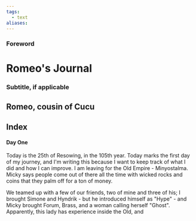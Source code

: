 ```yaml
---
tags:
  - text
aliases:
---
```


### Foreword
# Romeo's Journal
### Subtitle, if applicable
## Romeo, cousin of Cucu

## Index
#### Day One
Today is the 25th of Resowing, in the 105th year. Today marks the first day of my journey, and I'm writing this because I want to keep track of what I did and how I can improve. I am leaving for the Old Empire - Minyostalma. Micky says people come out of there all the time with wicked rocks and coins that they palm off for a ton of money.

We teamed up with a few of our friends, two of mine and three of his; I brought Simone and Hyndrik - but he introduced himself as "Hype" - and Micky brought Forum, Brass, and a woman calling herself "Ghost". Apparently, this lady has experience inside the Old, and 